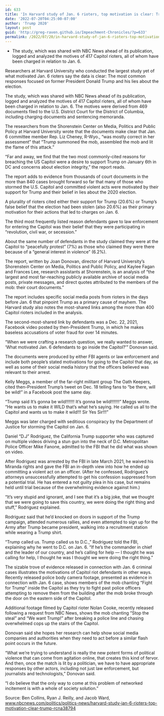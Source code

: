 ```yaml
---
id: 633
title: 'In Harvard study of Jan. 6 rioters, top motivation is clear: Trump'
date: '2022-07-20T04:25:00-07:00'
author: 'Trump 2020'
layout: post
guid: 'http://greg-raven.github.io/Impeachment-Chronicles/?p=633'
permalink: /2022/07/20/in-harvard-study-of-jan-6-rioters-top-motivation-is-clear-trump/
---
```


- The study, which was shared with NBC News ahead of its publication, logged and analyzed the motives of 417 Capitol rioters, all of whom have been charged in relation to Jan. 6.

Researchers at Harvard University who conducted the largest study yet of what motivated Jan. 6 rioters say the data is clear: The most common responses focused on former President Donald Trump and his lies about the election.

The study, which was shared with NBC News ahead of its publication, logged and analyzed the motives of 417 Capitol rioters, all of whom have been charged in relation to Jan. 6. The motives were derived from 469 documents filed to the U.S. District Court for the District of Columbia, including charging documents and sentencing memoranda.

The researchers from the Shorenstein Center on Media, Politics and Public Policy at Harvard University wrote that the documents make clear that Jan. 6 committee member Rep. Liz Cheney, R-Wyo., “was mostly correct in her assessment” that “Trump summoned the mob, assembled the mob and lit the flame of this attack.”

“Far and away, we find that the two most commonly-cited reasons for breaching the US Capitol were a desire to support Trump on January 6th in DC and concerns about election integrity,” the report reads.

The report adds to evidence from thousands of court documents in the more than 840 cases brought forward so far that many of those who stormed the U.S. Capitol and committed violent acts were motivated by their support for Trump and their belief in lies about the 2020 election.

A plurality of rioters cited either their support for Trump (20.6%) or Trump’s false belief that the election had been stolen (also 20.6%) as their primary motivation for their actions that led to charges on Jan. 6.

The third most frequently listed reason defendants gave to law enforcement for entering the Capitol was their belief that they were participating in “revolution, civil war, or secession.”

About the same number of defendants in the study claimed they were at the Capitol to “peacefully protest” (7%) as those who claimed they were there because of a “general interest in violence” (6.2%).

The report, written by Joan Donovan, director of Harvard University’s Shorenstein Center on Media, Politics and Public Policy, and Kaylee Fagan and Frances Lee, research assistants at Shorenstein, is an analysis of “the largest and most far-reaching publicly available archive of social media posts, private messages, and direct quotes attributed to the members of the mob: their court documents.”

The report includes specific social media posts from rioters in the days before Jan. 6 that pinpoint Trump as a primary cause of mayhem. The Harvard study also notes the most-shared links among the more than 400 Capitol rioters included in the analysis.

The second-most-shared link by defendants was a Dec. 22, 2021, Facebook video posted by then-President Trump, in which he makes baseless accusations of voter fraud for over 14 minutes.

“When we were crafting a research question, we really wanted to answer, ‘What motivated Jan. 6 defendants to go inside the Capitol?’” Donovan said.

The documents were produced by either FBI agents or law enforcement and include both people’s stated motivations for going to the Capitol that day, as well as some of their social media history that the officers believed was relevant to their arrest.

Kelly Meggs, a member of the far-right militant group The Oath Keepers, cited then-President Trump’s tweet on Dec. 18 telling fans to “be there, will be wild!” in a Facebook post the same day.

“Trump said It’s gonna be wild!!!!!!! It’s gonna be wild!!!!!!!” Meggs wrote. “He wants us to make it WILD that’s what he’s saying. He called us all to the Capitol and wants us to make it wild!!! Sir Yes Sir!!!”

Meggs was later charged with seditious conspiracy by the Department of Justice for storming the Capitol on Jan. 6.

Daniel “D.J” Rodriguez, the California Trump supporter who was captured on multiple videos driving a stun gun into the neck of D.C. Metropolitan Police Officer Mike Fanone, admitted to the FBI that he did what was shown on video.

After Rodriguez was arrested by the FBI in late March 2021, he waived his Miranda rights and gave the FBI an in-depth view into how he ended up committing a violent act on an officer. (After he confessed, Rodriguez’s attorneys unsuccessfully attempted to get his confession suppressed from a potential trial. He has entered a not guilty plea in his case, but remains held until trial because of the overwhelming evidence against him.)

“It’s very stupid and ignorant, and I see that it’s a big joke, that we thought that we were going to save this country, we were doing the right thing and stuff,” Rodriguez explained.

Rodriguez said that he’d knocked on doors in support of the Trump campaign, attended numerous rallies, and even attempted to sign up for the Army after Trump became president, walking into a recruitment station while wearing a Trump shirt.

“Trump called us. Trump called us to D.C.,” Rodriguez told the FBI, explaining why he went to D.C. on Jan. 6. “If he’s the commander in chief and the leader of our country, and he’s calling for help — I thought he was calling for help, I thought he was I thought we were doing the right thing.”

The sizable trove of evidence released in connection with Jan. 6 criminal cases illustrates the motivations of Capitol riot defendants in other ways. Recently released police body camera footage, presented as evidence in connection with Jan. 6 case, shows members of the mob chanting “Fight for Trump” inside the Capitol as they try to fight past police officers attempting to remove them from the building after the mob broke through the door on the eastern side of the Capitol.

Additional footage filmed by Capitol rioter Nolan Cooke, recently released following a request from NBC News, shows the mob chanting “Stop the steal” and “We want Trump!” after breaking a police line and chasing overwhelmed cops up the stairs of the Capitol.

Donovan said she hopes her research can help show social media companies and authorities when they need to act before a similar flash point occurs in the future.

“What we’re trying to understand is really the new potent forms of political violence that can come from agitation online, that creates this kind of fervor. And then, once the match is lit by a politician, we have to have appropriate responses by other actors, including not just law enforcement, but journalists and technologists,” Donovan said.

“I do believe that the only way to come at this problem of networked incitement is with a whole of society solution.”

Source: Ben Collins, Ryan J. Reilly, and Jacob Ward, www.nbcnews.com/politics/politics-news/harvard-study-jan-6-rioters-top-motivation-clear-trump-rcna38794